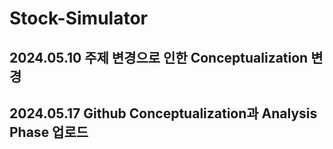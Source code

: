 # Stock-Simulator  
## 2024.05.10 주제 변경으로 인한 Conceptualization 변경
## 2024.05.17 Github Conceptualization과 Analysis Phase 업로드
